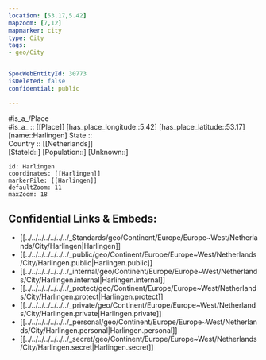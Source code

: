 ```yaml
---
location: [53.17,5.42] 
mapzoom: [7,12] 
mapmarker: city 
type: City
tags:
- geo/City


SpocWebEntityId: 30773
isDeleted: false
confidential: public

---
```

#is_a_/Place  
#is_a_ :: [[Place]] 
[has_place_longitude::5.42] 
[has_place_latitude::53.17] 
[name::Harlingen] 
State ::  
Country :: [[Netherlands]]  
[StateId::] 
[Population::] 
[Unknown::] 


```leaflet
id: Harlingen
coordinates: [[Harlingen]] 
markerFile: [[Harlingen]] 
defaultZoom: 11 
maxZoom: 18
```


## Confidential Links & Embeds: 
- [[../../../../../../../_Standards/geo/Continent/Europe/Europe~West/Netherlands/City/Harlingen|Harlingen]] 
- [[../../../../../../../_public/geo/Continent/Europe/Europe~West/Netherlands/City/Harlingen.public|Harlingen.public]] 
- [[../../../../../../../_internal/geo/Continent/Europe/Europe~West/Netherlands/City/Harlingen.internal|Harlingen.internal]] 
- [[../../../../../../../_protect/geo/Continent/Europe/Europe~West/Netherlands/City/Harlingen.protect|Harlingen.protect]] 
- [[../../../../../../../_private/geo/Continent/Europe/Europe~West/Netherlands/City/Harlingen.private|Harlingen.private]] 
- [[../../../../../../../_personal/geo/Continent/Europe/Europe~West/Netherlands/City/Harlingen.personal|Harlingen.personal]] 
- [[../../../../../../../_secret/geo/Continent/Europe/Europe~West/Netherlands/City/Harlingen.secret|Harlingen.secret]] 
